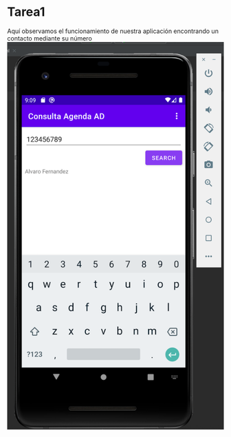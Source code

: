 # Tarea1
Aquí observamos el funcionamiento de nuestra aplicación encontrando un contacto mediante su número
![Una aplicación bien chula](AppFuncionando.png)
